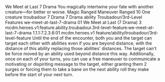 <ability>
  <name>We Meet at Last</name>
  <cost>7 Drama</cost>
  <flavor>You magically intertwine your fate with another creature—for better or worse.</flavor>
  <keywords>
    <keyword>Magic</keyword>
    <keyword>Ranged</keyword>
  </keywords>
  <type>Maneuver</type>
  <distance>Ranged 10</distance>
  <target>One creature</target>
  <metadata>
    <class>troubadour</class>
    <cost>7 Drama</cost>
    <cost_amount>7</cost_amount>
    <cost_resource>Drama</cost_resource>
    <feature_type>ability</feature_type>
    <file_dpath>Troubadour/3rd-Level Features</file_dpath>
    <item_id>we-meet-at-last-7-drama</item_id>
    <item_index>01</item_index>
    <item_name>We Meet at Last (7 Drama)</item_name>
    <level>3</level>
    <scc>mcdm.heroes.v1:feature.ability.troubadour.3rd-level-feature:we-meet-at-last-7-drama</scc>
    <scdc>1.1.1:7.2.3.6:01</scdc>
    <source>mcdm.heroes.v1</source>
    <type>feature/ability/troubadour/3rd-level-feature</type>
  </metadata>
  <effects>
    <effect type="mundane">Until the end of the encounter, both you and the target can target each other with abilities even if you are beyond distance, with the distance of this ability replacing those abilities&apos; distances. The target can&apos;t be force moved by an ability used beyond distance this way. Additionally, once on each of your turns, you can use a free maneuver to communicate a motivating or dispiriting message to the target, either granting them 2 surges or forcing them to take a bane on the next ability roll they make before the start of your next turn.</effect>
  </effects>
</ability>
